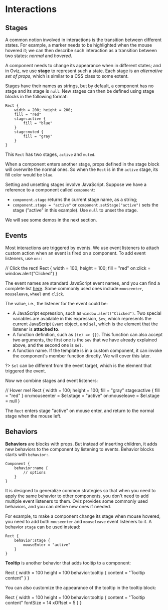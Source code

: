 # Interactions

## Stages

A common notion involved in interactions is the transition between different states.
For example, a marker needs to be highlighted when the mouse hovered it; we can then describe such interaction as a transition between two states: _normal_ and _hovered_.

A component needs to change its appearance when in different states; and in Oviz, we use **stage** to represent such a state.
Each stage is an _alternative set of props_, which is similar to a CSS class to some extent.

Stages have their names as strings, but by default, a component has no stage and its stage is `null`.
New stages can then be defined using stage blocks in the following format:

```bvt
Rect {
    width = 200; height = 200;
    fill = "red"
    stage:active {
        fill = "blue"
    }
    stage:muted {
        fill = "gray"
    }
}
```

This `Rect` has two stages, `active` and `muted`.

When a component enters another stage, props defined in the stage block will overwrite the normal ones.
So when the `Rect` is in the `active` stage, its fill color would be `blue`.

Setting and unsetting stages involve JavaScript. Suppose we have a reference to a component called `component`:

- `component.stage` returns the current stage name, as a string;
- `component.stage = "active"` or `component.setStage("active")` sets the stage ("active" in this example). Use `null` to unset the stage.

We will see some demos in the next section.

## Events

Most interactions are triggered by events. We use event listeners to attach custom action when an event is fired on a component. To add event listeners, use `on:`:

<div class="demo" data-height="150">
// Click the rect!
Rect {
    width = 100; height = 100;
    fill = "red"
    on:click = window.alert("Clicked")
}
</div>

The event names are standard JavsScript event names, and you can find a complete list [here](https://developer.mozilla.org/en-US/docs/Web/Events#Standard_events). Some commonly used ones include `mouseenter`, `mouseleave`, `wheel` and `click`.

The value, i.e., the listener for the event could be:

- A JavaScript expression, such as `window.alert("Clicked")`. Two special variables are available in this expression, `$ev`, which represents the current JavaScript `Event` object, and `$el`, which is the element that the listener is **attached to**.
- A function definition, such as `((e) => {})`. This function can also accept two arguments, the first one is the `$ev` that we have already explained above, and the second one is `$el`.
- A function name. If the template is in a custom component, it can invoke the component's member function directly. We will cover this later.

?> `$el` can be different from the event target, which is the element that triggered the event.

Now we combine stages and event listeners:

<div class="demo" data-height="170">
// Hover me!
Rect {
    width = 100; height = 100;
    fill = "gray"
    stage:active {
        fill = "red"
    }
    on:mouseenter = $el.stage = "active"
    on:mouseleave = $el.stage = null
}
</div>

The `Rect` enters stage "active" on mouse enter, and return to the normal stage when the mouse left.

## Behaviors

**Behaviors** are blocks with props. But instead of inserting children, it adds new behaviors to the component by listening to events.
Behavior blocks starts with `behavior:`.

```bvt
Component {
    behavior:name {
        // options
    }
}
```

It is designed to generalize common strategies so that when you need to apply the same behavior to other components, you don't need to add multiple event listeners to them.
Oviz provides some commonly used behaviors, and you can define new ones if needed.

For example, to make a component change its stage when mouse hovered, you need to add both `mouseenter` and `mouseleave` event listeners to it.
A behavior `stage` can be used instead:

```bvt
Rect {
    behavior:stage {
        mouseEnter = "active"
    }
}
```

**Tooltip** is another behavior that adds tooltip to a component:

<div class="demo" data-height="170">
Rect {
    width = 100
    height = 100
    behavior:tooltip {
        content = "Tooltip content"
    }
}
</div>

You can also customize the appearance of the tooltip in the tooltip block:

<div class="demo" data-height="170">
Rect {
    width = 100
    height = 100
    behavior:tooltip {
        content = "Tooltip content"
        fontSize = 14
        xOffset = 5
    }
}
</div>